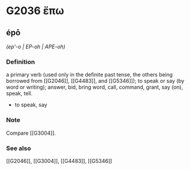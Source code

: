 # G2036 ἔπω

## épō

_(ep'-o | EP-oh | APE-oh)_

### Definition

a primary verb (used only in the definite past tense, the others being borrowed from [[G2046]], [[G4483]], and [[G5346]]); to speak or say (by word or writing); answer, bid, bring word, call, command, grant, say (on), speak, tell.

- to speak, say

### Note

Compare [[G3004]].

### See also

[[G2046]], [[G3004]], [[G4483]], [[G5346]]

